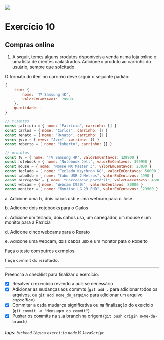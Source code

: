 ![](https://i.imgur.com/xG74tOh.png)

# Exercício 10

## Compras online

1. A seguir, temos alguns produtos disponíveis a venda numa loja online e uma lista de clientes cadastrados. Adicione o produto ao carrinho do usuário, sempre que solicitado.

O formato do item no carrinho deve seguir o seguinte padrão:

```javascript
{
    item: {
        nome: 'TV Samsung 4K',
        valorEmCentavos: 129900
    },
    quantidade: 1
}
```

```javascript
// clientes
const patricia = { nome: "Patricia", carrinho: [] }
const carlos = { nome: "Carlos", carrinho: [] }
const renato = { nome: "Renato", carrinho: [] }
const jose = { nome: "José", carrinho: [] }
const roberto = { nome: "Roberto", carrinho: [] }

// produtos
const tv = { nome: "TV Samsung 4K", valorEmCentavos: 129900 }
const notebook = { nome: "Notebook Dell", valorEmCentavos: 399990 }
const mouse = { nome: "Mouse MX Master 3", valorEmCentavos: 23000 }
const teclado = { nome: "Teclado Keychron K8", valorEmCentavos: 50000 }
const caboUsb = { nome: "Cabo USB 2 Metros", valorEmCentavos: 1990 }
const carregador = { nome: "Carregador portátil", valorEmCentavos: 4590 }
const webcam = { nome: "Webcam C920s", valorEmCentavos: 80000 }
const monitor = { nome: "Monitor LG 29 FHD", valorEmCentavos: 129900 }
```

a. Adicione uma tv, dois cabos usb e uma webcam para o José

b. Adicione dois notebooks para o Carlos

c. Adicione um teclado, dois cabos usb, um carregador, um mouse e um monitor para a Patricia

d. Adicione cinco webcams para o Renato

e. Adicione uma webcam, dois cabos usb e um monitor para o Roberto

Faça o teste com outros exemplos.

Faça commit do resultado.

---

Preencha a checklist para finalizar o exercício:

-   [x] Resolver o exercício revendo a aula se necessário
-   [x] Adicionar as mudanças aos commits (`git add .` para adicionar todos os arquivos, ou `git add nome_do_arquivo` para adicionar um arquivo específico)
-   [x] Commitar a cada mudança significativa ou na finalização do exercício (`git commit -m "Mensagem do commit"`)
-   [x] Pushar os commits na sua branch na origem (`git push origin nome-da-branch`)

###### tags: `backend` `lógica` `exercício` `nodeJS` `JavaScript`
